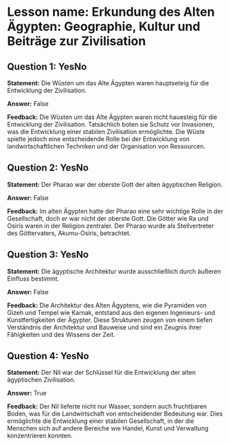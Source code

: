# Lesson name: Erkundung des Alten Ägypten: Geographie, Kultur und Beiträge zur Zivilisation

## Question 1: YesNo

**Statement:** Die Wüsten um das Alte Ägypten waren hauptseteig für die Entwicklung der Zivilisation.

**Answer:** False

**Feedback:**
Die Wüsten um das Alte Ägypten waren nicht hauesteig für die Entwicklung der Zivilisation. Tatsächlich boten sie Schutz vor Invasionen, was die Entwicklung einer stabilen Zivilisation ermöglichte. Die Wüste spielte jedoch eine entscheidende Rolle bei der Entwicklung von landwirtschaftlichen Techniken und der Organisation von Ressourcen.


## Question 2: YesNo

**Statement:** Der Pharao war der oberste Gott der alten ägyptischen Religion.

**Answer:** False

**Feedback:**
Im alten Ägypten hatte der Pharao eine sehr wichtige Rolle in der Gesellschaft, doch er war nicht der oberste Gott. Die Götter wie Ra und Osiris waren in der Religion zentraler. Der Pharao wurde als Stellvertreter des Göttervaters, Akumu-Osiris, betrachtet.


## Question 3: YesNo

**Statement:** Die ägyptische Architektur wurde ausschließlich durch äußeren Einfluss bestimmt.

**Answer:** False

**Feedback:**
Die Architektur des Alten Ägyptens, wie die Pyramiden von Gizeh und Tempel wie Karnak, entstand aus den eigenen Ingenieurs- und Kunstfertigkeiten der Ägypter. Diese Strukturen zeugen von einem tiefen Verständnis der Architektur und Bauweise und sind ein Zeugnis ihrer Fähigkeiten und des Wissens der Zeit.


## Question 4: YesNo

**Statement:** Der Nil war der Schlüssel für die Entwicklung der alten ägyptischen Zivilisation.

**Answer:** True

**Feedback:**
Der Nil lieferte nicht nur Wasser, sondern auch fruchtbaren Boden, was für die Landwirtschaft von entscheidender Bedeutung war. Dies ermöglichte die Entwicklung einer stabilen Gesellschaft, in der die Menschen sich auf andere Bereiche wie Handel, Kunst und Verwaltung konzentrieren konnten.

